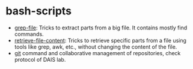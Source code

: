 # bash-scripts

- [grep-file](https://github.com/jtirana98/bash-scripts/blob/main/grep-file.md): Tricks to extract parts from a big file. It contains mostly find commands.
- [retrieve-file-content](https://github.com/jtirana98/bash-scripts/blob/main/retrieve-file-content.md): Tricks to retrieve specific parts from a file using tools like grep, awk, etc., without changing the content of the file.
- [git](https://github.com/daislab/git-rules) command and collaborative management of repositories, check protocol of DAIS lab. 
